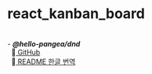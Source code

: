 # react_kanban_board

<br>
- <i><b>@hello-pangea/dnd</b></i>
<br>
&nbsp;&nbsp;🔗<A href="https://github.com/hello-pangea/dnd"> GitHub </A><br>
&nbsp;&nbsp;🔗<A href="https://github.com/LeeHyungGeun/react-beautiful-dnd-kr"> README 한글 번역 </A><br>
